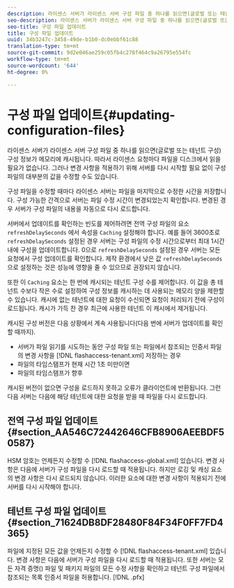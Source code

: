 ```yaml
---
description: 라이센스 서버가 라이센스 서버 구성 파일 중 하나를 읽으면(글로벌 또는 테넌트 구성) 구성 정보가 메모리에 캐시됩니다. 따라서 라이센스 요청마다 파일을 디스크에서 읽을 필요가 없습니다. 그러나 변경 사항을 적용하기 위해 서버를 다시 시작할 필요 없이 구성 파일의 대부분의 값을 수정할 수도 있습니다.
seo-description: 라이센스 서버가 라이센스 서버 구성 파일 중 하나를 읽으면(글로벌 또는 테넌트 구성) 구성 정보가 메모리에 캐시됩니다. 따라서 라이센스 요청마다 파일을 디스크에서 읽을 필요가 없습니다. 그러나 변경 사항을 적용하기 위해 서버를 다시 시작할 필요 없이 구성 파일의 대부분의 값을 수정할 수도 있습니다.
seo-title: 구성 파일 업데이트
title: 구성 파일 업데이트
uuid: 34b3247c-3458-49de-b1b0-dc0ebbf61c88
translation-type: tm+mt
source-git-commit: 9d2e046ae259c05fb4c278f464c9a26795e554fc
workflow-type: tm+mt
source-wordcount: '644'
ht-degree: 0%

---
```



# 구성 파일 업데이트{#updating-configuration-files}

라이센스 서버가 라이센스 서버 구성 파일 중 하나를 읽으면(글로벌 또는 테넌트 구성) 구성 정보가 메모리에 캐시됩니다. 따라서 라이센스 요청마다 파일을 디스크에서 읽을 필요가 없습니다. 그러나 변경 사항을 적용하기 위해 서버를 다시 시작할 필요 없이 구성 파일의 대부분의 값을 수정할 수도 있습니다.

구성 파일을 수정할 때마다 라이센스 서버는 파일을 마지막으로 수정한 시간을 저장합니다. 구성 가능한 간격으로 서버는 파일 수정 시간이 변경되었는지 확인합니다. 변경된 경우 서버가 구성 파일의 내용을 자동으로 다시 로드합니다.

서버에서 업데이트를 확인하는 빈도를 제어하려면 전역 구성 파일의 요소 `refreshDelaySeconds` 에서 속성을 `Caching` 설정해야 합니다. 예를 들어 3600초로 `refreshDelaySeconds` 설정된 경우 서버는 구성 파일의 수정 시간으로부터 최대 1시간 내에 구성을 업데이트합니다. 0으로 `refreshDelaySeconds` 설정된 경우 서버는 모든 요청에서 구성 업데이트를 확인합니다. 제작 환경에서 낮은 값 `refreshDelaySeconds` 으로 설정하는 것은 성능에 영향을 줄 수 있으므로 권장되지 않습니다.

또한 이 `Caching` 요소는 한 번에 캐시되는 테넌트 구성 수를 제어합니다. 이 값을 총 테넌트 수보다 작은 수로 설정하여 구성 정보를 캐시하는 데 사용되는 메모리 양을 제한할 수 있습니다. 캐시에 없는 테넌트에 대한 요청이 수신되면 요청이 처리되기 전에 구성이 로드됩니다. 캐시가 가득 찬 경우 최근에 사용한 테넌트 이 캐시에서 제거됩니다.

캐시된 구성 버전은 다음 상황에서 계속 사용됩니다(다음 번에 서버가 업데이트를 확인할 때까지).

* 서버가 파일 읽기를 시도하는 동안 구성 파일 또는 파일에서 참조되는 인증서 파일의 변경 사항을 [!DNL flashaccess-tenant.xml] 저장하는 경우
* 파일의 타임스탬프가 현재 시간 1초 미만이면
* 파일의 타임스탬프가 향후

캐시된 버전이 없으면 구성을 로드하지 못하고 오류가 클라이언트에 반환됩니다. 그런 다음 서버는 다음에 해당 테넌트에 대한 요청을 받을 때 파일을 다시 로드합니다.

## 전역 구성 파일 업데이트 {#section_AA546C72442646CFB8906AEEBDF50587}

HSM 암호는 언제든지 수정할 수 [!DNL flashaccess-global.xml] 있습니다. 변경 사항은 다음에 서버가 구성 파일을 다시 로드할 때 적용됩니다. 하지만 로깅 및 캐싱 요소의 변경 사항은 다시 로드되지 않습니다. 이러한 요소에 대한 변경 사항이 적용되기 전에 서버를 다시 시작해야 합니다.

## 테넌트 구성 파일 업데이트 {#section_71624DB8DF28480F84F34F0FF7FD4365}

파일에 지정된 모든 값을 언제든지 수정할 수 [!DNL flashaccess-tenant.xml] 있습니다. 변경 사항은 다음에 서버가 구성 파일을 다시 로드할 때 적용됩니다. 또한 서버는 모든 자격 증명() 파일 및 패키지 파일의 모든 수정 사항을 확인하고 테넌트 구성 파일에서 참조되는 목록 인증서 파일을 허용합니다. [!DNL .pfx]
